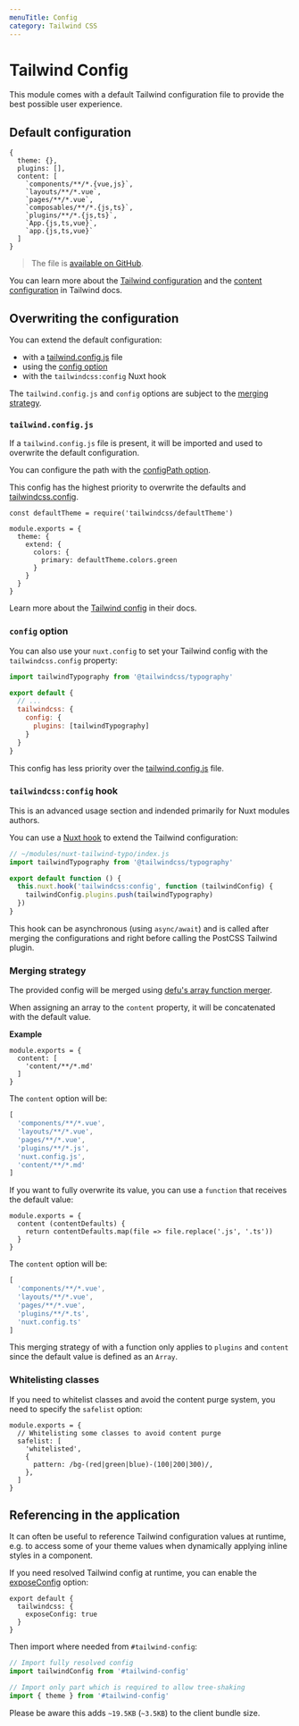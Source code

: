 ```yaml
---
menuTitle: Config
category: Tailwind CSS
---
```


# Tailwind Config

This module comes with a default Tailwind configuration file to provide the best possible user experience.

## Default configuration

```js{}[tailwind.config.js]
{
  theme: {},
  plugins: [],
  content: [
    `components/**/*.{vue,js}`,
    `layouts/**/*.vue`,
    `pages/**/*.vue`,
    `composables/**/*.{js,ts}`,
    `plugins/**/*.{js,ts}`,
    `App.{js,ts,vue}`,
    `app.{js,ts,vue}`
  ]
}
```

> The file is [available on GitHub](https://github.com/nuxt-community/tailwindcss-module/blob/main/src/tailwind.config.ts).

You can learn more about the [Tailwind configuration](https://tailwindcss.com/docs/configuration) and the [content configuration](https://tailwindcss.com/docs/content-configuration) in Tailwind docs.

## Overwriting the configuration

You can extend the default configuration:
- with a [tailwind.config.js](#tailwindconfigjs) file
- using the [config option](#config-option)
- with the `tailwindcss:config` Nuxt hook

<d-alert type="warning">

The `tailwind.config.js` and `config` options are subject to the [merging strategy](#merging-strategy).

</d-alert>

### `tailwind.config.js`

If a `tailwind.config.js` file is present, it will be imported and used to overwrite the default configuration.

You can configure the path with the [configPath option](/options#configpath).

<d-alert type="info">

This config has the highest priority to overwrite the defaults and [tailwindcss.config](#config-option).

</d-alert>

```js{}[tailwind.config.js]
const defaultTheme = require('tailwindcss/defaultTheme')

module.exports = {
  theme: {
    extend: {
      colors: {
        primary: defaultTheme.colors.green
      }
    }
  }
}
```

Learn more about the [Tailwind config](https://tailwindcss.com/docs/configuration) in their docs.

### `config` option

You can also use your `nuxt.config` to set your Tailwind config with the `tailwindcss.config` property:

```js [nuxt.config]
import tailwindTypography from '@tailwindcss/typography'

export default {
  // ...
  tailwindcss: {
    config: {
      plugins: [tailwindTypography]
    }
  }
}
```
<d-alert type="info">

This config has less priority over the [tailwind.config.js](#tailwindconfigjs) file.

</d-alert>


### `tailwindcss:config` hook

<d-alert type="warning">

This is an advanced usage section and indended primarily for Nuxt modules authors.

</d-alert>

You can use a [Nuxt hook](https://nuxtjs.org/guides/directory-structure/modules#run-tasks-on-specific-hooks) to extend the Tailwind configuration:

```js
// ~/modules/nuxt-tailwind-typo/index.js
import tailwindTypography from '@tailwindcss/typography'

export default function () {
  this.nuxt.hook('tailwindcss:config', function (tailwindConfig) {
    tailwindConfig.plugins.push(tailwindTypography)
  })
}
```

<d-alert type="info">

This hook can be asynchronous (using `async/await`) and is called after merging the configurations and right before calling the PostCSS Tailwind plugin.

</d-alert>

### Merging strategy

The provided config will be merged using [defu's array function merger](https://github.com/nuxt-contrib/defu#array-function-merger).

When assigning an array to the `content` property, it will be concatenated with the default value.

**Example**

```js{}[tailwind.config.js]
module.exports = {
  content: [
    'content/**/*.md'
  ]
}
```

The `content` option will be:

```js
[
  'components/**/*.vue',
  'layouts/**/*.vue',
  'pages/**/*.vue',
  'plugins/**/*.js',
  'nuxt.config.js',
  'content/**/*.md'
]
```

If you want to fully overwrite its value, you can use a `function` that receives the default value:

```js{}[tailwind.config.js]
module.exports = {
  content (contentDefaults) {
    return contentDefaults.map(file => file.replace('.js', '.ts'))
  }
}
```

The `content` option will be:

```js
[
  'components/**/*.vue',
  'layouts/**/*.vue',
  'pages/**/*.vue',
  'plugins/**/*.ts',
  'nuxt.config.ts'
]
```

<d-alert type="info">

This merging strategy of with a function only applies to `plugins` and `content` since the default value is defined as an `Array`.

</d-alert>

### Whitelisting classes

If you need to whitelist classes and avoid the content purge system, you need to specify the `safelist` option:

```js{}[tailwind.config.js]
module.exports = {
  // Whitelisting some classes to avoid content purge
  safelist: [
    'whitelisted',
    {
      pattern: /bg-(red|green|blue)-(100|200|300)/,
    },
  ]
}
```


## Referencing in the application

It can often be useful to reference Tailwind configuration values at runtime, e.g. to access some of your theme values when dynamically applying inline styles in a component.

If you need resolved Tailwind config at runtime, you can enable the [exposeConfig](/options#exposeconfig) option:

```js{}[nuxt.config]
export default {
  tailwindcss: {
    exposeConfig: true
  }
}
```

Then import where needed from `#tailwind-config`:

```js
// Import fully resolved config
import tailwindConfig from '#tailwind-config'

// Import only part which is required to allow tree-shaking
import { theme } from '#tailwind-config'
```

<d-alert type="warning">

  Please be aware this adds `~19.5KB` (`~3.5KB`) to the client bundle size.

</d-alert>
